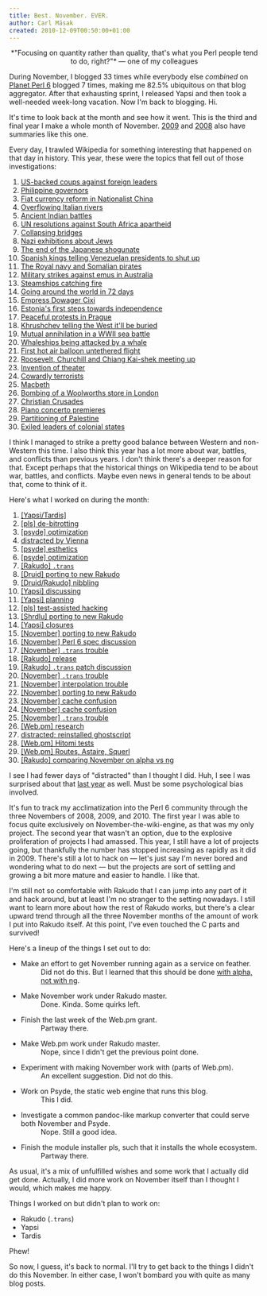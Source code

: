 ```yaml
---
title: Best. November. EVER.
author: Carl Mäsak
created: 2010-12-09T00:50:00+01:00
---
```

<center>*"Focusing on quantity rather than quality, that's what you Perl people tend to do, right?"* &mdash; one of my colleagues</center>

During November, I blogged 33 times while everybody else *combined* on [Planet Perl 6](http://planetsix.perl.org/) blogged 7 times, making me 82.5% ubiquitous on that blog aggregator. After that exhausting sprint, I released Yapsi and then took a well-needed week-long vacation. Now I'm back to blogging. Hi.

It's time to look back at the month and see how it went. This is the third and final year I make a whole month of November. [2009](http://strangelyconsistent.org/blog/november-in-the-rearview-mirror) and [2008](http://strangelyconsistent.org/blog/that-was-the-month-that-was) also have summaries like this one.

Every day, I trawled Wikipedia for something interesting that happened on that day in history. This year, these were the topics that fell out of those investigations:

<ol>
<li><a href="http://strangelyconsistent.org/blog/november-1-2010-quick-decisive-action">US-backed coups against foreign leaders</a></li>
<li><a href="http://strangelyconsistent.org/blog/november-2-2010-some-quick-decisive-looting-action">Philippine governors</a></li>
<li><a href="http://strangelyconsistent.org/blog/november-3-2010-reform-and-improvement">Fiat currency reform in Nationalist China</a></li>
<li><a href="http://strangelyconsistent.org/blog/november-4-2010-untuit-overflow">Overflowing Italian rivers</a></li>
<li><a href="http://strangelyconsistent.org/blog/november-5-2010-aim-for-the-eye">Ancient Indian battles</a></li>
<li><a href="http://strangelyconsistent.org/blog/november-6-2010-ideals-separation-and-pragmatism">UN resolutions against South Africa apartheid</a></li>
<li><a href="http://strangelyconsistent.org/blog/november-7-2010-man-we-suck-at-this">Collapsing bridges</a></li>
<li><a href="http://strangelyconsistent.org/blog/november-8-2010-druid-is-back-in-town">Nazi exhibitions about Jews</a></li>
<li><a href="http://strangelyconsistent.org/blog/november-9-2010-this-is-an-ex-shogun">The end of the Japanese shogunate</a></li>
<li><a href="http://strangelyconsistent.org/blog/november-10-2010-why-dont-you-bottom-up">Spanish kings telling Venezuelan presidents to shut up</a></li>
<li><a href="http://strangelyconsistent.org/blog/november-11-2010-avast">The Royal navy and Somalian pirates</a></li>
<li><a href="http://strangelyconsistent.org/blog/november-12-2010-plan-of-attack">Military strikes against emus in Australia</a></li>
<li><a href="http://strangelyconsistent.org/blog/november-13-2010-burning-tuits">Steamships catching fire</a></li>
<li><a href="http://strangelyconsistent.org/blog/november-14-2010-around-and-about">Going around the world in 72 days</a></li>
<li><a href="http://strangelyconsistent.org/blog/november-15-2010-taking-charge-and-getting-stuff-done">Empress Dowager Cixi</a></li>
<li><a href="http://strangelyconsistent.org/blog/november-16-2010-the-polite-revolt">Estonia's first steps towards independence</a></li>
<li><a href="http://strangelyconsistent.org/blog/november-17-2010-suppression-and-regressions">Peaceful protests in Prague</a></li>
<li><a href="http://strangelyconsistent.org/blog/november-18-2010-insert-obvious-in-soviet-russia-joke-here">Khrushchev telling the West it'll be buried</a></li>
<li><a href="http://strangelyconsistent.org/blog/november-19-2010-ive-got-good-news-and-bad-news">Mutual annihilation in a WWII sea battle</a></li>
<li><a href="http://strangelyconsistent.org/blog/november-20-2010-leftmost-longest-whale-wins">Whaleships being attacked by a whale</a></li>
<li><a href="http://strangelyconsistent.org/blog/november-21-2010-just-a-few-wrinkles-to-iron-out">First hot air balloon untethered flight</a></li>
<li><a href="http://strangelyconsistent.org/blog/november-22-2010-bring-em-on">Roosevelt, Churchill and Chiang Kai-shek meeting up</a></li>
<li><a href="http://strangelyconsistent.org/blog/november-23-2010-all-the-worlds-a-stage">Invention of theater</a></li>
<li><a href="http://strangelyconsistent.org/blog/november-24-2010-the-guilty-hiding-among-the-innocent">Cowardly terrorists</a></li>
<li><a href="http://strangelyconsistent.org/blog/november-25-2010-the-truth-emerges">Macbeth</a></li>
<li><a href="http://strangelyconsistent.org/blog/november-26-2010-all-in-the-name-of-saucepans">Bombing of a Woolworths store in London</a></li>
<li><a href="http://strangelyconsistent.org/blog/november-27-2010-urban-planning">Christian Crusades</a></li>
<li><a href="http://strangelyconsistent.org/blog/november-28-2010-returning-to-the-oldies">Piano concerto premieres</a></li>
<li><a href="http://strangelyconsistent.org/blog/november-29-2010-some-kind-of-resolution">Partitioning of Palestine</a></li>
<li><a href="http://strangelyconsistent.org/blog/november-30-2010-going-out-with-style">Exiled leaders of colonial states</a></li>
</ol>

I think I managed to strike a pretty good balance between Western and non-Western this time. I also think this year has a lot more about war, battles, and conflicts than previous years. I don't think there's a deeper reason for that. Except perhaps that the historical things on Wikipedia tend to be about war, battles, and conflicts. Maybe even news in general tends to be about that, come to think of it.

Here's what I worked on during the month:

<ol>
<li><a href="http://strangelyconsistent.org/blog/november-1-2010-quick-decisive-action">[Yapsi/Tardis]</a></li>
<li><a href="http://strangelyconsistent.org/blog/november-2-2010-some-quick-decisive-looting-action">[pls] de-bitrotting</a></li>
<li><a href="http://strangelyconsistent.org/blog/november-3-2010-reform-and-improvement">[psyde] optimization</a></li>
<li><a href="http://strangelyconsistent.org/blog/november-4-2010-untuit-overflow">distracted by Vienna</a></li>
<li><a href="http://strangelyconsistent.org/blog/november-5-2010-aim-for-the-eye">[psyde] esthetics</a></li>
<li><a href="http://strangelyconsistent.org/blog/november-6-2010-ideals-separation-and-pragmatism">[psyde] optimization</a></li>
<li><a href="http://strangelyconsistent.org/blog/november-7-2010-man-we-suck-at-this">[Rakudo] <code>.trans</code></a></li>
<li><a href="http://strangelyconsistent.org/blog/november-8-2010-druid-is-back-in-town">[Druid] porting to new Rakudo</a></li>
<li><a href="http://strangelyconsistent.org/blog/november-9-2010-this-is-an-ex-shogun">[Druid/Rakudo] nibbling</a></li>
<li><a href="http://strangelyconsistent.org/blog/november-10-2010-why-dont-you-bottom-up">[Yapsi] discussing</a></li>
<li><a href="http://strangelyconsistent.org/blog/november-11-2010-avast">[Yapsi] planning</a></li>
<li><a href="http://strangelyconsistent.org/blog/november-12-2010-plan-of-attack">[pls] test-assisted hacking</a></li>
<li><a href="http://strangelyconsistent.org/blog/november-13-2010-burning-tuits">[Shrdlu] porting to new Rakudo</a></li>
<li><a href="http://strangelyconsistent.org/blog/november-14-2010-around-and-about">[Yapsi] closures</a></li>
<li><a href="http://strangelyconsistent.org/blog/november-15-2010-taking-charge-and-getting-stuff-done">[November] porting to new Rakudo</a></li>
<li><a href="http://strangelyconsistent.org/blog/november-16-2010-the-polite-revolt">[November] Perl 6 spec discussion</a></li>
<li><a href="http://strangelyconsistent.org/blog/november-17-2010-suppression-and-regressions">[November] <code>.trans</code> trouble</a></li>
<li><a href="http://strangelyconsistent.org/blog/november-18-2010-insert-obvious-in-soviet-russia-joke-here">[Rakudo] release</a></li>
<li><a href="http://strangelyconsistent.org/blog/november-19-2010-ive-got-good-news-and-bad-news">[Rakudo] <code>.trans</code> patch discussion</a></li>
<li><a href="http://strangelyconsistent.org/blog/november-20-2010-leftmost-longest-whale-wins">[November] <code>.trans</code> trouble</a></li>
<li><a href="http://strangelyconsistent.org/blog/november-21-2010-just-a-few-wrinkles-to-iron-out">[November] interpolation trouble</a></li>
<li><a href="http://strangelyconsistent.org/blog/november-22-2010-bring-em-on">[November] porting to new Rakudo</a></li>
<li><a href="http://strangelyconsistent.org/blog/november-23-2010-all-the-worlds-a-stage">[November] cache confusion</a></li>
<li><a href="http://strangelyconsistent.org/blog/november-24-2010-the-guilty-hiding-among-the-innocent">[November] cache confusion</a></li>
<li><a href="http://strangelyconsistent.org/blog/november-25-2010-the-truth-emerges">[November] <code>.trans</code> trouble</a></li>
<li><a href="http://strangelyconsistent.org/blog/november-26-2010-all-in-the-name-of-saucepans">[Web.pm] research</a></li>
<li><a href="http://strangelyconsistent.org/blog/november-27-2010-urban-planning">distracted; reinstalled ghostscript</a></li>
<li><a href="http://strangelyconsistent.org/blog/november-28-2010-returning-to-the-oldies">[Web.pm] Hitomi tests</a></li>
<li><a href="http://strangelyconsistent.org/blog/november-29-2010-some-kind-of-resolution">[Web.pm] Routes, Astaire, Squerl</a></li>
<li><a href="http://strangelyconsistent.org/blog/november-30-2010-going-out-with-style">[Rakudo] comparing November on alpha vs ng</a></li>
</ol>

I see I had fewer days of "distracted" than I thought I did. Huh, I see I was surprised about that [last year](http://strangelyconsistent.org/blog/november-in-the-rearview-mirror) as well. Must be some psychological bias involved.

It's fun to track my acclimatization into the Perl 6 community through the three Novembers of 2008, 2009, and 2010. The first year I was able to focus quite exclusively on November-the-wiki-engine, as that was my only project. The second year that wasn't an option, due to the explosive proliferation of projects I had amassed. This year, I still have a lot of projects going, but thankfully the number has stopped increasing as rapidly as it did in 2009. There's still a lot to hack on &mdash; let's just say I'm never bored and wondering what to do next &mdash; but the projects are sort of settling and growing a bit more mature and easier to handle. I like that.

I'm still not so comfortable with Rakudo that I can jump into any part of it and hack around, but at least I'm no stranger to the setting nowadays. I still want to learn more about how the rest of Rakudo works, but there's a clear upward trend through all the three November months of the amount of work I put into Rakudo itself. At this point, I've even touched the C parts and survived!

Here's a lineup of the things I set out to do:

- <dl><dt>Make an effort to get November running again as a service on feather.</dt><dd>Did not do this. But I learned that this should be done <a href="http://strangelyconsistent.org/blog/november-30-2010-going-out-with-style">with alpha, not with ng</a>.</dd></dl>
- <dl><dt>Make November work under Rakudo master.</dt><dd>Done. Kinda. Some quirks left.</dd></dl>
- <dl><dt>Finish the last week of the Web.pm grant.</dt><dd>Partway there.</dd></dl>
- <dl><dt>Make Web.pm work under Rakudo master.</dt><dd>Nope, since I didn't get the previous point done.</dd></dl>
- <dl><dt>Experiment with making November work with (parts of Web.pm).</dt><dd>An excellent suggestion. Did not do this.</dd></dl>
- <dl><dt>Work on Psyde, the static web engine that runs this blog.</dt><dd>This I did.</dt></dl>
- <dl><dt>Investigate a common pandoc-like markup converter that could serve both November and Psyde.</dt><dd>Nope. Still a good idea.</dt></dl>
- <dl><dt>Finish the module installer pls, such that it installs the whole ecosystem.</dt><dd>Partway there.</dd></dl>

As usual, it's a mix of unfulfilled wishes and some work that I actually did get done. Actually, I did more work on November itself than I thought I would, which makes me happy.

Things I worked on but didn't plan to work on:

* Rakudo (`.trans`)
* Yapsi
* Tardis

Phew!

So now, I guess, it's back to normal. I'll try to get back to the things I didn't do this November. In either case, I won't bombard you with quite as many blog posts.
